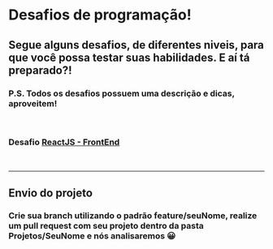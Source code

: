 # Desafios de programação!

## Segue alguns desafios, de diferentes niveis, para que você possa testar suas habilidades. E aí tá preparado?!
### P.S. Todos os desafios possuem uma descrição e dicas, aproveitem!

<br />

### Desafio [**ReactJS - FrontEnd**](https://github.com/gabriel-sisjr/desafios-programacao/tree/master/ReactJS-FrontEnd)
<br />

-----

## Envio do projeto

### Crie sua branch utilizando o padrão **feature/seuNome**, realize um pull request com seu projeto dentro da pasta **Projetos/SeuNome** e nós analisaremos 😀